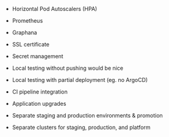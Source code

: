 - Horizontal Pod Autoscalers (HPA)
- Prometheus
- Graphana

- SSL certificate
- Secret management

- Local testing without pushing would be nice
- Local testing with partial deployment (eg. no ArgoCD)

- CI pipeline integration
- Application upgrades

- Separate staging and production environments & promotion
- Separate clusters for staging, production, and platform
